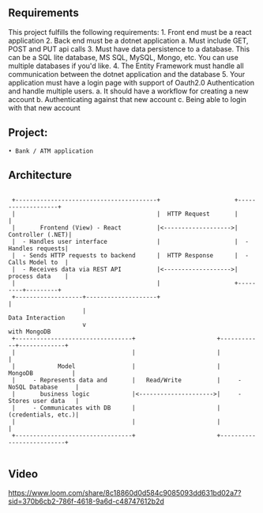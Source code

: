 ## Requirements
This project fulfills the following requirements:
	1. Front end must be a react application
	2. Back end must be a dotnet application
		a. Must include GET, POST and PUT api calls
	3. Must have data persistence to a database.  This can be a SQL lite database, MS SQL, MySQL, Mongo, etc.  You can use multiple databases if you'd like. 
	4. The Entity Framework must handle all communication between the dotnet application and the database
	5. Your application must have a login page with support of Oauth2.0 Authentication and handle multiple users.
		a. It should have a workflow for creating a new account
		b. Authenticating against that new account
		c. Being able to login with that new account
## Project:
	• Bank / ATM application

## Architecture
<code>
 +----------------------------------------+                     +-------------------+
 |                                        |  HTTP Request       |                   |
 |       Frontend (View) - React          |<------------------->|  Controller (.NET)|
 |  - Handles user interface              |                     |  - Handles requests|
 |  - Sends HTTP requests to backend      |  HTTP Response      |  - Calls Model to  |
 |  - Receives data via REST API          |<------------------->|    process data    |
 |                                        |                     +---------+---------+
 +-------------------+--------------------+                               |
                     |                                                Data Interaction
                     v                                                   with MongoDB
 +---------------------------------+                       +------------+-------------+
 |                                 |                       |                          |
 |            Model                |                       |        MongoDB           |
 |     - Represents data and       |   Read/Write          |     - NoSQL Database     |
 |       business logic            |<--------------------->|     - Stores user data   |
 |     - Communicates with DB      |                       |       (credentials, etc.)|
 |                                 |                       |                          |
 +---------------------------------+                       +--------------------------+
 </code>

  
## Video
https://www.loom.com/share/8c18860d0d584c9085093dd631bd02a7?sid=370b6cb2-786f-4618-9a6d-c48747612b2d
